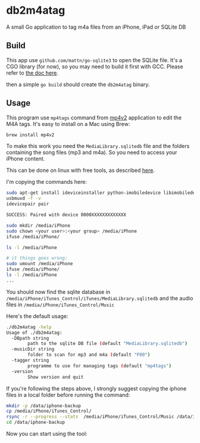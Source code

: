 # db2m4atag
A small Go application to tag m4a files from an iPhone, iPad or  SQLite DB

## Build
This app use `github.com/mattn/go-sqlite3` to open the SQLite file. It's a CGO library (for now), so you may need to build it first with GCC. Please refer to [the doc here](https://github.com/mattn/go-sqlite3#installation).

then a simple `go build` should create the `db2m4atag` binary.

## Usage

This program use `mp4tags` command from [mp4v2](https://code.google.com/archive/p/mp4v2/) application to edit the M4A tags. 
It's easy to install on a Mac using Brew:

```bash
brew install mp4v2
```

To make this work you need the `MediaLibrary.sqlitedb` file and the folders containing the song files (mp3 and m4a). 
So you need to access your iPhone content. 

This can be done on linux with free tools, as described [here](https://www.dedoimedo.com/computers/linux-iphone-6s-ios-11.html).

I'm copying the commands here:

```bash
sudo apt-get install ideviceinstaller python-imobiledevice libimobiledevice-utils libimobiledevice6 libplist3 python-plist ifuse usbmuxd
usbmuxd -f -v
idevicepair pair

SUCCESS: Paired with device 0000XXXXXXXXXXXXX

sudo mkdir /media/iPhone
sudo chown <your user>:<your group> /media/iPhone
ifuse /media/iPhone/

ls -l /media/iPhone

# it things goes wrong:
sudo umount /media/iPhone
ifuse /media/iPhone/
ls -l /media/iPhone
...
```

You should now find the sqlite database in `/media/iPhone/iTunes_Control/iTunes/MediaLibrary.sqlitedb` and the audio files in `/media/iPhone/iTunes_Control/Music`

Here's the default usage:
```bash
./db2m4atag -help
Usage of ./db2m4atag:
  -DBpath string
    	path to the sqlite DB file (default "MediaLibrary.sqlitedb")
  -musicDir string
    	folder to scan for mp3 and m4a (default "F00")
  -tagger string
    	programme to use for managing tags (default "mp4tags")
  -version
    	Show version and quit
```

If you're following the steps above, I strongly suggest copying the iphone files in a local folder before running the command:

```bash
mkdir -p /data/iphone-backup
cp /media/iPhone/iTunes_Control/
rsync -r --progress --stats  /media/iPhone/iTunes_Control/Music /data/iphone-backup/
cd /data/iphone-backup
```

Now you can start using the tool:

```bash

```
